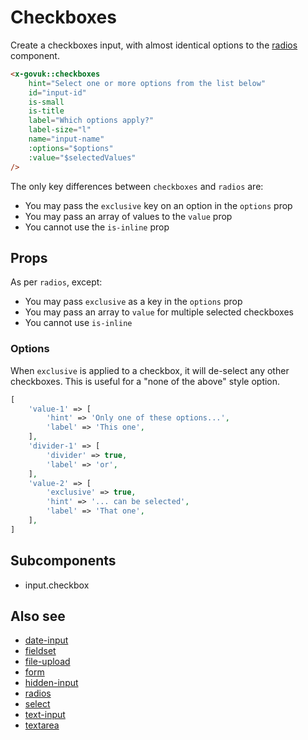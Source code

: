 # Checkboxes

Create a checkboxes input, with almost identical options to the [radios](radios.md) component.

```html
<x-govuk::checkboxes
    hint="Select one or more options from the list below"
    id="input-id"
    is-small
    is-title
    label="Which options apply?"
    label-size="l"
    name="input-name"
    :options="$options"
    :value="$selectedValues"
/>
```

The only key differences between `checkboxes` and `radios` are:

* You may pass the `exclusive` key on an option in the `options` prop
* You may pass an array of values to the `value` prop
* You cannot use the `is-inline` prop

## Props

As per `radios`, except:

* You may pass `exclusive` as a key in the `options` prop
* You may pass an array to `value` for multiple selected checkboxes
* You cannot use `is-inline`

### Options

When `exclusive` is applied to a checkbox, it will de-select any other checkboxes. This is useful for a "none of the above" style option.

```php
[
    'value-1' => [
        'hint' => 'Only one of these options...',
        'label' => 'This one',
    ],
    'divider-1' => [
        'divider' => true,
        'label' => 'or',
    ],
    'value-2' => [
        'exclusive' => true,
        'hint' => '... can be selected',
        'label' => 'That one',
    ],
]
```

## Subcomponents

* input.checkbox

## Also see

* [date-input](date-input.md)
* [fieldset](fieldset.md)
* [file-upload](file-upload.md)
* [form](form.md)
* [hidden-input](hidden-input.md)
* [radios](radios.md)
* [select](select.md)
* [text-input](text-input.md)
* [textarea](textarea.md)
